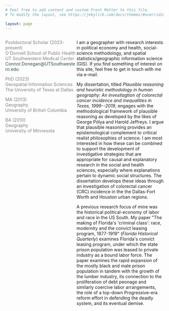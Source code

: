 ```yaml
---
# Feel free to add content and custom Front Matter to this file.
# To modify the layout, see https://jekyllrb.com/docs/themes/#overriding-theme-defaults

layout: page
---
```


<div id="left" style="float:left; width:45%; color:Gray;">
  
<p> Postdoctoral Scholar (2023-present) <br/>
O'Donnell School of Public Health <br/>
UT Southwestern Medical Center <br/>
<span style="color:DarkSlateGray">Connor.Donegan@UTSouthwestern.edu</span><br/></p>

<p>PhD (2023)<br/>
 Geospatial Information Sciences <br/>	
The University of Texas at Dallas<br/></p>

<p>MA (2013)<br/>
Geography <br/>
University of British Columbia<br/></p>

BA (2010)<br/>
Geography <br/>
University of Minnesota
              
</div>

<div id="right" style="float:right; width:55%;">
  
<p>I am a geographer with research interests in political economy and health, social-science methodology, and spatial statistics/geographic information science (GIS). If you find something of interest on this site, feel free to get in touch with me via e-mail.</p>

<p>
My dissertation, titled <i>Plausible reasoning and heuristic methodology in human geography: An invesitagtion of colorectal cancer incidence and inequalities in Texas, 1999--2019</i>, engages with the methodological framework of plausible reasoning as developed by the likes of George Po&#769;lya and Harold Jeffreys. I argue that plausible reasoning provides an epistemological complement to critical realist philosophies of science. I am most interested in how these can be combined to support the development of investigative strategies that are appropriate for causal and explanatory research in the social and health sciences, especially where explanations pertain to dynamic social structures. The dissertation develops these ideas through an investigation of colorectal cancer (CRC) incidence in the the Dallas-Fort Worth and Houston urban regions.
</p>

<p> A previous research focus of mine was the historical political-economy of labor and race in the US South. My paper "The making of Florida's 'criminal class': race, modernity and the convict leasing program, 1877-1919" (<i>Florida Historical Quarterly</i>) examines Florida's convict leasing program, under which the state prison population was leased to private industry as a bound labor force. The paper examines the rapid expansion of the mostly black and male prison population in tandem with the growth of the lumber industry, its connection to the proliferation of debt peonage and similarly coercive labor arrangements, the role of a top-down Progressive-era reform effort in defending the deadly system, and its eventual demise. 
</p>

</div>
